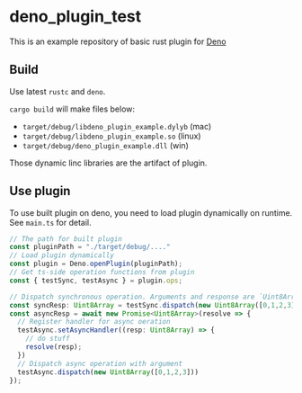 # deno_plugin_test


This is an example repository of basic rust plugin for [Deno](https://deno.land)

## Build

Use latest `rustc` and `deno`. 

`cargo build` will make files below:

- `target/debug/libdeno_plugin_example.dylyb` (mac)
- `target/debug/libdeno_plugin_example.so` (linux)
- `target/debug/deno_plugin_example.dll` (win)

Those dynamic linc libraries are the artifact of plugin. 

## Use plugin

To use built plugin on deno, you need to load plugin dynamically on runtime. See `main.ts` for detail.

```ts
// The path for built plugin
const pluginPath = "./target/debug/...."
// Load plugin dynamically
const plugin = Deno.openPlugin(pluginPath);
// Get ts-side operation functions from plugin
const { testSync, testAsync } = plugin.ops;

// Dispatch synchronous operation. Arguments and response are `Uint8Array`
const syncResp: Uint8Array = testSync.dispatch(new Uint8Array([0,1,2,3]));
const asyncResp = await new Promise<Uint8Array>(resolve => {
  // Register handler for async oeration
  testAsync.setAsyncHandler((resp: Uint8Array) => {
    // do stuff
    resolve(resp);
  })
  // Dispatch async operation with argument
  testAsync.dispatch(new Uint8Array([0,1,2,3]))
});
```


